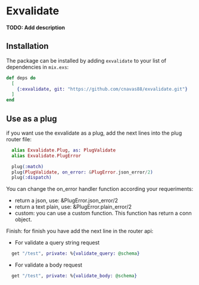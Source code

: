 # Exvalidate

**TODO: Add description**

## Installation

The package can be installed by adding `exvalidate` to your list of dependencies in `mix.exs`:

```elixir
def deps do
  [
    {:exvalidate, git: "https://github.com/cnavas88/exvalidate.git"}
  ]
end
```

## Use as a plug

if you want use the exvalidate as a plug, add the next lines into the 
plug router file:

```elixir
  alias Exvalidate.Plug, as: PlugValidate
  alias Exvalidate.PlugError

  plug(:match)
  plug(PlugValidate, on_error: &PlugError.json_error/2)
  plug(:dispatch)
```

You can change the on_error handler function according your requeriments:
- return a json, use: &PlugError.json_error/2
- return a text plain, use: &PlugError.plain_error/2 
- custom: you can use a custom function. This function has return a conn object.

Finish: for finish you have add the next line in the router api:

- For validate a query string request
```elixir
  get "/test", private: %{validate_query: @schema}
```

- For validate a body request
```elixir
  get "/test", private: %{validate_body: @schema}
```
